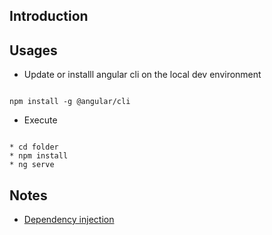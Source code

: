 ## Introduction
## Usages

* Update or installl angular cli on the local dev environment

```

npm install -g @angular/cli

```

* Execute
```

* cd folder
* npm install
* ng serve

```

## Notes
* [Dependency injection]()
